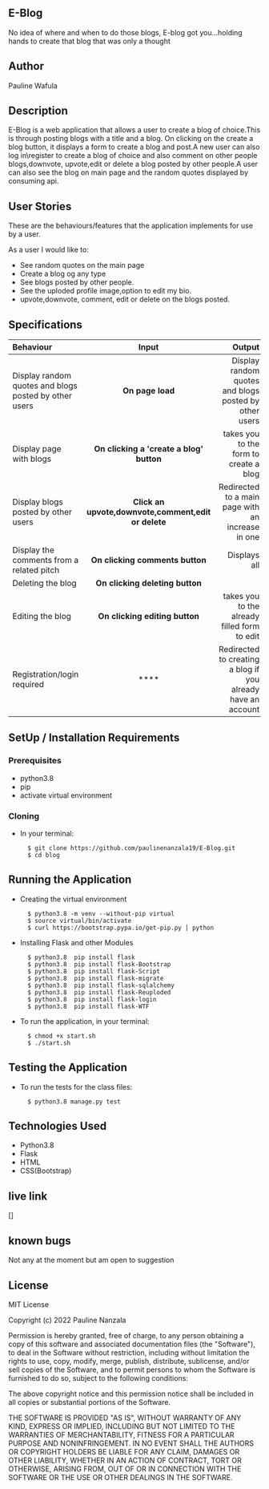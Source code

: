 ## E-Blog
No idea of where and when to do those blogs, E-blog got you...holding hands to create that blog that was only a thought


## Author
Pauline Wafula

## Description
E-Blog is a web application that allows a user to create a blog of choice.This is through posting blogs with a title and a blog. On clicking on the create a blog button, it displays a form to create a blog and post.A new user can also log in\register to create a blog of choice and also comment on other people blogs,downvote, upvote,edit or delete a blog posted by other people.A user can also see the blog on main page and the random quotes displayed by consuming api. 


## User Stories
These are the behaviours/features that the application implements for use by a user.

As a user I would like to:
* See random quotes on the main page
* Create a blog og any type
* See blogs posted by other people.
* See the uploded profile image,option to edit my bio. 
* upvote,downvote, comment, edit or delete on the blogs posted. 

## Specifications
| Behaviour | Input | Output |
| :---------------- | :---------------: | ------------------: |
| Display random quotes and blogs posted by other users  | **On page load** | Display random quotes and blogs posted by other users  |
| Display page with blogs  | **On clicking a 'create a blog' button** | takes you to the form to create a blog |
| Display blogs posted by other users | **Click an upvote,downvote,comment,edit or delete** | Redirected to a main page with an increase in one |
| Display the comments from a related pitch | **On clicking comments button** | Displays all|
| Deleting the blog | **On clicking deleting button** | 
| Editing the blog | **On clicking editing button** | takes you to the already filled form to edit |
| Registration/login required  | **** | Redirected to creating a blog if you already have an account  |


## SetUp / Installation Requirements
### Prerequisites
* python3.8
* pip
* activate virtual environment

### Cloning
* In your terminal:

        $ git clone https://github.com/paulinenanzala19/E-Blog.git
        $ cd blog

## Running the Application
* Creating the virtual environment

        $ python3.8 -m venv --without-pip virtual
        $ source virtual/bin/activate
        $ curl https://bootstrap.pypa.io/get-pip.py | python

* Installing Flask and other Modules

        $ python3.8  pip install flask
        $ python3.8  pip install flask-Bootstrap
        $ python3.8  pip install flask-Script
        $ python3.8  pip install flask-migrate
        $ python3.8  pip install flask-sqlalchemy
        $ python3.8  pip install flask-Reuploded
        $ python3.8  pip install flask-login
        $ python3.8  pip install flask-WTF

* To run the application, in your terminal:

        $ chmod +x start.sh
        $ ./start.sh

## Testing the Application
* To run the tests for the class files:

        $ python3.8 manage.py test

## Technologies Used
* Python3.8
* Flask
* HTML
* CSS(Bootstrap)

## live link
[]

## known bugs
Not any at the moment but am open to suggestion


## License
MIT License

Copyright (c) 2022 Pauline Nanzala

Permission is hereby granted, free of charge, to any person obtaining a copy
of this software and associated documentation files (the "Software"), to deal
in the Software without restriction, including without limitation the rights
to use, copy, modify, merge, publish, distribute, sublicense, and/or sell
copies of the Software, and to permit persons to whom the Software is
furnished to do so, subject to the following conditions:

The above copyright notice and this permission notice shall be included in all
copies or substantial portions of the Software.

THE SOFTWARE IS PROVIDED "AS IS", WITHOUT WARRANTY OF ANY KIND, EXPRESS OR
IMPLIED, INCLUDING BUT NOT LIMITED TO THE WARRANTIES OF MERCHANTABILITY,
FITNESS FOR A PARTICULAR PURPOSE AND NONINFRINGEMENT. IN NO EVENT SHALL THE
AUTHORS OR COPYRIGHT HOLDERS BE LIABLE FOR ANY CLAIM, DAMAGES OR OTHER
LIABILITY, WHETHER IN AN ACTION OF CONTRACT, TORT OR OTHERWISE, ARISING FROM,
OUT OF OR IN CONNECTION WITH THE SOFTWARE OR THE USE OR OTHER DEALINGS IN THE
SOFTWARE.
